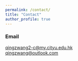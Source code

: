 ```yaml
---
permalink: /contact/
title: "Contact"
author_profile: true
---
```


### Email
<span style="color:blue">qingzwang2-c@my.cityu.edu.hk</span> \
<span style="color:blue">qingzwang@outlook.com</span>

